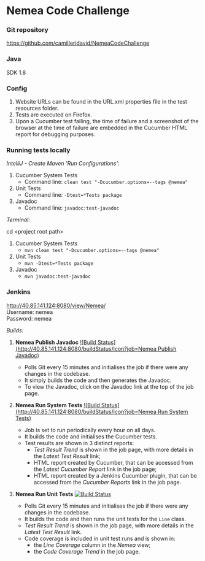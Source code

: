 # Nemea Code Challenge

### Git repository

https://github.com/camilleridavid/NemeaCodeChallenge    

### Java

SDK 1.8 

### Config

1. Website URLs can be found in the URL.xml properties file in the test resources folder.
2. Tests are executed on Firefox.
3. Upon a Cucumber test failing, the time of failure and a screenshot of the browser at the time of failure are embedded in the Cucumber HTML report for debugging purposes.

### Running tests locally

*IntelliJ - Create Maven 'Run Configurations':*

1. Cucumber System Tests
    * Command line: `clean test "-Dcucumber.options=--tags @nemea"`
2. Unit Tests
    * Command line: `-Dtest=*Tests package`
3. Javadoc
    * Command line: `javadoc:test-javadoc`
    
*Terminal:*

cd \<project root path\>

1. Cucumber System Tests
    * `mvn clean test "-Dcucumber.options=--tags @nemea"`
2. Unit Tests
    * `mvn -Dtest=*Tests package`
3. Javadoc
    * `mvn javadoc:test-javadoc`
    
### Jenkins

http://40.85.141.124:8080/view/Nemea/  
Username: nemea  
Password: nemea   
  
*Builds:*

1. **Nemea Publish Javadoc** [![Build Status](http://40.85.141.124:8080/buildStatus/icon?job=Nemea Publish Javadoc)](http://40.85.141.124:8080/view/Nemea/job/Nemea%20Publish%20Javadoc/)
    * Polls Git every 15 minutes and initialises the job if there were any changes in the codebase.  
    * It simply builds the code and then generates the Javadoc.
    * To view the Javadoc, click on the Javadoc link at the top of the job page.

2. **Nemea Run System Tests** [![Build Status](http://40.85.141.124:8080/buildStatus/icon?job=Nemea Run System Tests)](http://40.85.141.124:8080/view/Nemea/job/Nemea%20Run%20System%20Tests/)
    * Job is set to run periodically every hour on all days.
    * It builds the code and initialises the Cucumber tests.
    * Test results are shown in 3 distinct reports:
        * *Test Result Trend* is shown in the job page, with more details in the *Latest Test Result* link;
        * HTML report created by Cucumber, that can be accessed from the *Latest Cucumber Report* link in the job page;
        * HTML report created by a Jenkins Cucumber plugin, that can be accessed from the *Cucumber Reports* link in the job page.

3. **Nemea Run Unit Tests** [![Build Status](http://40.85.141.124:8080/buildStatus/icon?job=Nemea%20Run%20Unit%20Tests)](http://40.85.141.124:8080/view/Nemea/job/Nemea%20Run%20Unit%20Tests/)
    * Polls Git every 15 minutes and initialises the job if there were any changes in the codebase.  
    * It builds the code and then runs the unit tests for the `Line` class.
    * *Test Result Trend* is shown in the job page, with more details in the *Latest Test Result* link.
    * Code coverage is included in unit test runs and is shown in:
        * the *Line Coverage* column in the *Nemea* view;
        * the *Code Coverage Trend* in the job page.